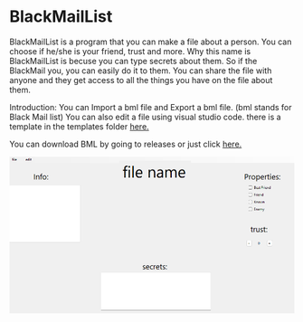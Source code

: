 # BlackMailList
 BlackMailList is a program that you can make a file about a person. You can choose if he/she is your friend, trust and more. Why this name is BlackMailList is becuse you can type secrets about them. So if the BlackMail you, you can easily do it to them. You can share the file with anyone and they get access to all the things you have on the file about them.

Introduction: You can Import a bml file and Export a bml file. (bml stands for Black Mail list)
You can also edit a file using visual studio code. there is a template in the templates folder [here.](https://github.com/Fredlike/BlackMailList/tree/main/Templates)

You can download BML by going to releases or just click [here.](https://github.com/Fredlike/BlackMailList/releases/tag/1.0)

![Alt Text](images/preview.png)